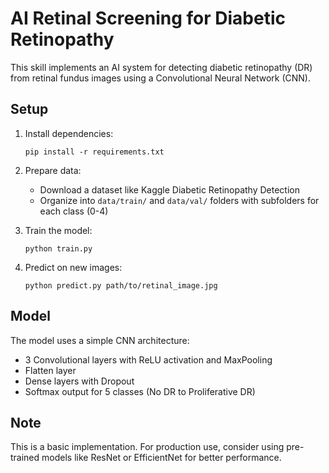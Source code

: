 # AI Retinal Screening for Diabetic Retinopathy

This skill implements an AI system for detecting diabetic retinopathy (DR) from retinal fundus images using a Convolutional Neural Network (CNN).

## Setup

1. Install dependencies:
   ```
   pip install -r requirements.txt
   ```

2. Prepare data:
   - Download a dataset like Kaggle Diabetic Retinopathy Detection
   - Organize into `data/train/` and `data/val/` folders with subfolders for each class (0-4)

3. Train the model:
   ```
   python train.py
   ```

4. Predict on new images:
   ```
   python predict.py path/to/retinal_image.jpg
   ```

## Model

The model uses a simple CNN architecture:
- 3 Convolutional layers with ReLU activation and MaxPooling
- Flatten layer
- Dense layers with Dropout
- Softmax output for 5 classes (No DR to Proliferative DR)

## Note

This is a basic implementation. For production use, consider using pre-trained models like ResNet or EfficientNet for better performance.
